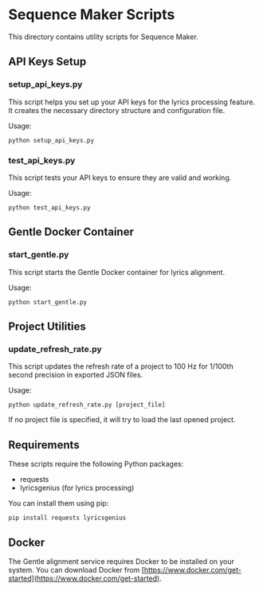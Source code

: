 # Sequence Maker Scripts

This directory contains utility scripts for Sequence Maker.

## API Keys Setup

### setup_api_keys.py

This script helps you set up your API keys for the lyrics processing feature. It creates the necessary directory structure and configuration file.

Usage:
```
python setup_api_keys.py
```

### test_api_keys.py

This script tests your API keys to ensure they are valid and working.

Usage:
```
python test_api_keys.py
```

## Gentle Docker Container

### start_gentle.py

This script starts the Gentle Docker container for lyrics alignment.

Usage:
```
python start_gentle.py
```

## Project Utilities

### update_refresh_rate.py

This script updates the refresh rate of a project to 100 Hz for 1/100th second precision in exported JSON files.

Usage:
```
python update_refresh_rate.py [project_file]
```

If no project file is specified, it will try to load the last opened project.

## Requirements

These scripts require the following Python packages:
- requests
- lyricsgenius (for lyrics processing)

You can install them using pip:
```
pip install requests lyricsgenius
```

## Docker

The Gentle alignment service requires Docker to be installed on your system. You can download Docker from [https://www.docker.com/get-started](https://www.docker.com/get-started).